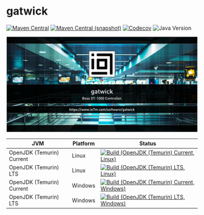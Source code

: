 gatwick
===

[![Maven Central](https://img.shields.io/maven-central/v/com.io7m.gatwick/com.io7m.gatwick.svg?style=flat-square)](http://search.maven.org/#search%7Cga%7C1%7Cg%3A%22com.io7m.gatwick%22)
[![Maven Central (snapshot)](https://img.shields.io/nexus/s/com.io7m.gatwick/com.io7m.gatwick?server=https%3A%2F%2Fs01.oss.sonatype.org&style=flat-square)](https://s01.oss.sonatype.org/content/repositories/snapshots/com/io7m/gatwick/)
[![Codecov](https://img.shields.io/codecov/c/github/io7m-com/gatwick.svg?style=flat-square)](https://codecov.io/gh/io7m-com/gatwick)
![Java Version](https://img.shields.io/badge/21-java?label=java&color=007fff)

![com.io7m.gatwick](./src/site/resources/gatwick.jpg?raw=true)

| JVM | Platform | Status |
|-----|----------|--------|
| OpenJDK (Temurin) Current | Linux | [![Build (OpenJDK (Temurin) Current, Linux)](https://img.shields.io/github/actions/workflow/status/io7m-com/gatwick/main.linux.temurin.current.yml)](https://www.github.com/io7m-com/gatwick/actions?query=workflow%3Amain.linux.temurin.current)|
| OpenJDK (Temurin) LTS | Linux | [![Build (OpenJDK (Temurin) LTS, Linux)](https://img.shields.io/github/actions/workflow/status/io7m-com/gatwick/main.linux.temurin.lts.yml)](https://www.github.com/io7m-com/gatwick/actions?query=workflow%3Amain.linux.temurin.lts)|
| OpenJDK (Temurin) Current | Windows | [![Build (OpenJDK (Temurin) Current, Windows)](https://img.shields.io/github/actions/workflow/status/io7m-com/gatwick/main.windows.temurin.current.yml)](https://www.github.com/io7m-com/gatwick/actions?query=workflow%3Amain.windows.temurin.current)|
| OpenJDK (Temurin) LTS | Windows | [![Build (OpenJDK (Temurin) LTS, Windows)](https://img.shields.io/github/actions/workflow/status/io7m-com/gatwick/main.windows.temurin.lts.yml)](https://www.github.com/io7m-com/gatwick/actions?query=workflow%3Amain.windows.temurin.lts)|
